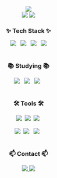<div align="center">
    <img src="https://capsule-render.vercel.app/api?type=soft&color=auto&height=120&section=header&text=Welcome%20to%20Teddy's%20Hub!&fontSize=50&fontColor=ffffff" />
</div>



<div align="center">
    <img src="https://github-readme-stats.vercel.app/api?username=ebzm00&theme=blue-green" />
   <img src="http://mazassumnida.wtf/api/v2/generate_badge?boj=ebzm00" />
</div>


<h3 align="center">✨ Tech Stack ✨</h3>
<div align="center">
  <img src="https://img.shields.io/badge/Spring%20Boot-6DB33F?style=for-the-badge&logo=springboot&logoColor=white" /> &nbsp
  <img src="https://img.shields.io/badge/MariaDB-003545?style=for-the-badge&logo=mariadb&logoColor=white" /> &nbsp
  <img src="https://img.shields.io/badge/Docker-2496ED?style=for-the-badge&logo=docker&logoColor=white" /> &nbsp
  <img src="https://img.shields.io/badge/Japanese%20N3-DD0B78?style=for-the-badge&logo=Monogram&logoColor=white" />
</div>



<br>
<h3 align="center">📚 Studying 📚</h3>
<div align="center">
  <img src="https://img.shields.io/badge/Spring%20Boot-6DB33F?style=for-the-badge&logo=springboot&logoColor=white" /> &nbsp
  <img src="https://img.shields.io/badge/MariaDB-003545?style=for-the-badge&logo=mariadb&logoColor=white" /> &nbsp
  <img src="https://img.shields.io/badge/Docker-2496ED?style=for-the-badge&logo=docker&logoColor=white" /> &nbsp
</div>


<br>

<h3 align="center">🛠 Tools 🛠</h3>
<div align="center">
  <img src="https://img.shields.io/badge/git-F05033.svg?style=for-the-badge&logo=git&logoColor=white" />&nbsp
  <img src="https://img.shields.io/badge/github-181717.svg?style=for-the-badge&logo=github&logoColor=white" />&nbsp
  <img src="https://img.shields.io/badge/Notion-F3F3F3.svg?style=for-the-badge&logo=notion&logoColor=black" />&nbsp
</div>


<br>

<div align="center">
  <img src="https://img.shields.io/badge/VSCode-2C2C32.svg?style=for-the-badge&logo=visual-studio-code&logoColor=22ABF3" />&nbsp
  <img src="https://img.shields.io/badge/Eclipse-2C2255?style=for-the-badge&logo=eclipse&logoColor=white" /> &nbsp
 <img src="https://img.shields.io/badge/IntelliJ_IDEA-000000.svg?style=for-the-badge&logo=intellij-idea&logoColor=white"/> &nbsp
<!--   <img src="https://img.shields.io/badge/Colab-2C2C32.svg?style=for-the-badge&logo=googlecolab&logoColor=F9AB00" />&nbsp -->
</div>

<br>

<h3 align="center">📫 Contact 📫</h3>
<div align="center">
  <a href="mailto:hgs01041161264@gmail.com">
    <img src="https://img.shields.io/badge/hgs01041161264@gmail.com-0078D4?style=for-the-badge&logo=microsoftoutlook&logoColor=white"/>
  </a>
  <a href="https://www.instagram.com/osiawase_/">
    <img src="https://img.shields.io/badge/instagram-E4405F?style=for-the-badge&logo=instagram&logoColor=white"/>
  </a>
</div>
